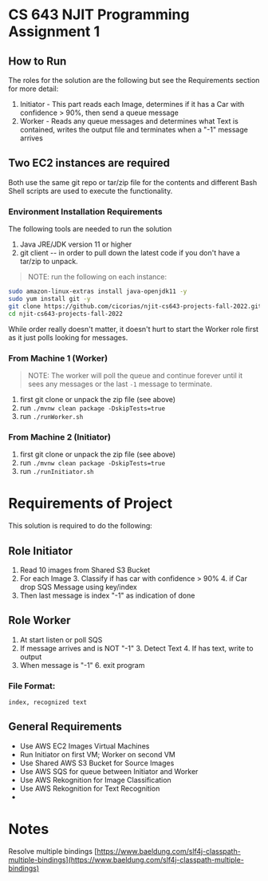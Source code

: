 # CS 643 NJIT Programming Assignment 1

## How to Run

The roles for the solution are the following but see the Requirements section for more detail:

1. Initiator - This part reads each Image, determines if it has a Car with confidence > 90%, then send a queue message
2. Worker - Reads any queue messages and determines what Text is contained, writes the output file and terminates when a "-1" message arrives


## Two EC2 instances are required
Both use the same git repo or tar/zip file for the contents and different Bash Shell scripts are used to execute the functionality.

### Environment Installation Requirements
The following tools are needed to run the solution

1. Java JRE/JDK version 11 or higher
2. git client -- in order to pull down the latest code if you don't have a tar/zip to unpack.

>NOTE: run the following on each instance:

```bash
sudo amazon-linux-extras install java-openjdk11 -y
sudo yum install git -y
git clone https://github.com/cicorias/njit-cs643-projects-fall-2022.git
cd njit-cs643-projects-fall-2022

```

While order really doesn't matter, it doesn't hurt to start the Worker role first as it just polls looking for messages.
### From Machine 1 (Worker)
>NOTE: The worker will poll the queue and continue forever until it sees any messages or the last `-1` message to terminate.
1. first git clone or unpack the zip file (see above)
2. run `./mvnw clean package -DskipTests=true `
3. run `./runWorker.sh`

### From Machine 2 (Initiator)

1. first git clone or unpack the zip file (see above)
2. run `./mvnw clean package -DskipTests=true `
3. run `./runInitiator.sh`







# Requirements of Project
This solution is required to do the following:

## Role Initiator

1. Read 10 images from Shared S3 Bucket
2. For each Image
   3. Classify if has car with confidence > 90%
   4. if Car drop SQS Message using key/index
5. Then last message is index "-1" as indication of done

## Role Worker

1. At start listen or poll SQS
2. If message arrives and is NOT "-1"
   3. Detect Text
   4. If has text, write to output
5. When message is "-1"
   6. exit program

### File Format:
```text
index, recognized text
```

## General Requirements
* Use AWS EC2 Images Virtual Machines
* Run Initiator on first VM; Worker on second VM
* Use Shared AWS S3 Bucket for Source Images
* Use AWS SQS for queue between Initiator and Worker
* Use AWS Rekognition for Image Classification
* Use AWS Rekognition for Text Recognition
* 


# Notes
Resolve multiple bindings [https://www.baeldung.com/slf4j-classpath-multiple-bindings](https://www.baeldung.com/slf4j-classpath-multiple-bindings)